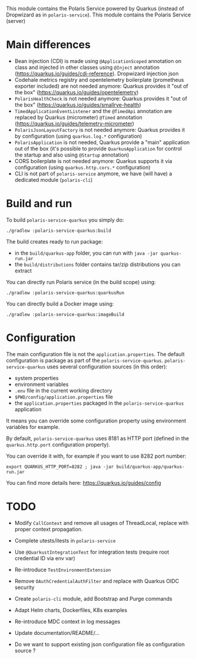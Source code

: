 <!--
  Licensed to the Apache Software Foundation (ASF) under one
  or more contributor license agreements.  See the NOTICE file
  distributed with this work for additional information
  regarding copyright ownership.  The ASF licenses this file
  to you under the Apache License, Version 2.0 (the
  "License"); you may not use this file except in compliance
  with the License.  You may obtain a copy of the License at
 
   http://www.apache.org/licenses/LICENSE-2.0
 
  Unless required by applicable law or agreed to in writing,
  software distributed under the License is distributed on an
  "AS IS" BASIS, WITHOUT WARRANTIES OR CONDITIONS OF ANY
  KIND, either express or implied.  See the License for the
  specific language governing permissions and limitations
  under the License.
-->

This module contains the Polaris Service powered by Quarkus (instead of Dropwizard as in `polaris-service`).
This module contains the Polaris Service (server) 

# Main differences

* Bean injection (CDI) is made using `@ApplicationScoped` annotation on class and injected in other classes using `@Inject` annotation (https://quarkus.io/guides/cdi-reference). Dropwizard injection json 
* Codehale metrics registry and opentelemetry boilerplate (prometheus exporter included) are not needed anymore: Quarkus provides it "out of the box" (https://quarkus.io/guides/opentelemetry)
* `PolarisHealthCheck` is not needed anymore: Quarkus provides it "out of the box" (https://quarkus.io/guides/smallrye-health)
* `TimedApplicationEventListener` and the `@TimedApi` annotation are replaced by Quarkus (micrometer) `@Timed` annotation (https://quarkus.io/guides/telemetry-micrometer)
* `PolarisJsonLayoutFactory` is not needed anymore: Quarkus provides it by configuration (using `quarkus.log.*` configuration)
* `PolarisApplication` is not needed, Quarkus provide a "main" application out of the box (it's possible to provide `QuarkusApplication` for control the startup and also using `@Startup` annotation)
* CORS boilerplate is not needed anymore: Quarkus supports it via configuration (using `quarkus.http.cors.*` configuration)
* CLI is not part of `polaris-service` anymore, we have (will have) a dedicated module (`polaris-cli`)

# Build and run

To build `polaris-service-quarkus` you simply do:

```
./gradlew :polaris-service-quarkus:build
```

The build creates ready to run package:
* in the `build/quarkus-app` folder, you can run with `java -jar quarkus-run.jar`
* the `build/distributions` folder contains tar/zip distributions you can extract  

You can directly run Polaris service (in the build scope) using:

```
./gradlew :polaris-service-quarkus:quarkusRun
```

You can directly build a Docker image using:

```
./gradlew :polaris-service-quarkus:imageBuild
```

# Configuration

The main configuration file is not the `application.properties`. The default configuration is package as part of the `polaris-service-quarkus`.
`polaris-service-quarkus` uses several configuration sources (in this order):
* system properties
* environment variables
* `.env` file in the current working directory
* `$PWD/config/application.properties` file
* the `application.properties` packaged in the `polaris-service-quarkus` application

It means you can override some configuration property using environment variables for example.

By default, `polaris-service-quarkus` uses 8181 as HTTP port (defined in the `quarkus.http.port` configuration property).

You can override it with, for example if you want to use 8282 port number:

```
export QUARKUS_HTTP_PORT=8282 ; java -jar build/quarkus-app/quarkus-run.jar
```

You can find more details here: https://quarkus.io/guides/config

# TODO

* Modify `CallContext` and remove all usages of ThreadLocal, replace with proper context propagation.
* Complete utests/itests in `polaris-service`
* Use `@QuarkustIntegrationTest` for integration tests (require root credential ID via env var)
* Re-introduce `TestEnvironmentExtension`
* Remove `OAuthCredentialAuthFilter` and replace with Quarkus OIDC security
* Create `polaris-cli` module, add Bootstrap and Purge commands
* Adapt Helm charts, Dockerfiles, K8s examples
* Re-introduce MDC context in log messages
* Update documentation/README/...

* Do we want to support existing json configuration file as configuration source ?
